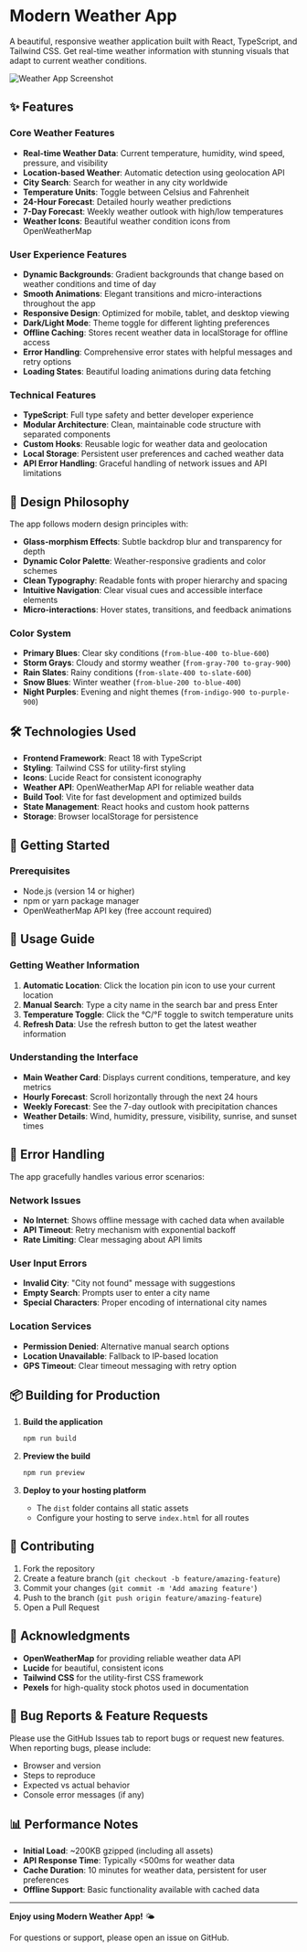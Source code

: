 # Modern Weather App

A beautiful, responsive weather application built with React, TypeScript, and Tailwind CSS. Get real-time weather information with stunning visuals that adapt to current weather conditions.

![Weather App Screenshot](https://images.pexels.com/photos/1118873/pexels-photo-1118873.jpeg?auto=compress&cs=tinysrgb&w=1200&h=600&fit=crop)

## ✨ Features

### Core Weather Features
- **Real-time Weather Data**: Current temperature, humidity, wind speed, pressure, and visibility
- **Location-based Weather**: Automatic detection using geolocation API
- **City Search**: Search for weather in any city worldwide
- **Temperature Units**: Toggle between Celsius and Fahrenheit
- **24-Hour Forecast**: Detailed hourly weather predictions
- **7-Day Forecast**: Weekly weather outlook with high/low temperatures
- **Weather Icons**: Beautiful weather condition icons from OpenWeatherMap

### User Experience Features
- **Dynamic Backgrounds**: Gradient backgrounds that change based on weather conditions and time of day
- **Smooth Animations**: Elegant transitions and micro-interactions throughout the app
- **Responsive Design**: Optimized for mobile, tablet, and desktop viewing
- **Dark/Light Mode**: Theme toggle for different lighting preferences
- **Offline Caching**: Stores recent weather data in localStorage for offline access
- **Error Handling**: Comprehensive error states with helpful messages and retry options
- **Loading States**: Beautiful loading animations during data fetching

### Technical Features
- **TypeScript**: Full type safety and better developer experience
- **Modular Architecture**: Clean, maintainable code structure with separated components
- **Custom Hooks**: Reusable logic for weather data and geolocation
- **Local Storage**: Persistent user preferences and cached weather data
- **API Error Handling**: Graceful handling of network issues and API limitations

## 🎨 Design Philosophy

The app follows modern design principles with:

- **Glass-morphism Effects**: Subtle backdrop blur and transparency for depth
- **Dynamic Color Palette**: Weather-responsive gradients and color schemes
- **Clean Typography**: Readable fonts with proper hierarchy and spacing
- **Intuitive Navigation**: Clear visual cues and accessible interface elements
- **Micro-interactions**: Hover states, transitions, and feedback animations

### Color System
- **Primary Blues**: Clear sky conditions (`from-blue-400 to-blue-600`)
- **Storm Grays**: Cloudy and stormy weather (`from-gray-700 to-gray-900`)
- **Rain Slates**: Rainy conditions (`from-slate-400 to-slate-600`)
- **Snow Blues**: Winter weather (`from-blue-200 to-blue-400`)
- **Night Purples**: Evening and night themes (`from-indigo-900 to-purple-900`)

## 🛠️ Technologies Used

- **Frontend Framework**: React 18 with TypeScript
- **Styling**: Tailwind CSS for utility-first styling
- **Icons**: Lucide React for consistent iconography
- **Weather API**: OpenWeatherMap API for reliable weather data
- **Build Tool**: Vite for fast development and optimized builds
- **State Management**: React hooks and custom hook patterns
- **Storage**: Browser localStorage for persistence

## 🚀 Getting Started

### Prerequisites
- Node.js (version 14 or higher)
- npm or yarn package manager
- OpenWeatherMap API key (free account required)

## 📱 Usage Guide

### Getting Weather Information
1. **Automatic Location**: Click the location pin icon to use your current location
2. **Manual Search**: Type a city name in the search bar and press Enter
3. **Temperature Toggle**: Click the °C/°F toggle to switch temperature units
4. **Refresh Data**: Use the refresh button to get the latest weather information

### Understanding the Interface
- **Main Weather Card**: Displays current conditions, temperature, and key metrics
- **Hourly Forecast**: Scroll horizontally through the next 24 hours
- **Weekly Forecast**: See the 7-day outlook with precipitation chances
- **Weather Details**: Wind, humidity, pressure, visibility, sunrise, and sunset times

## 🚨 Error Handling

The app gracefully handles various error scenarios:

### Network Issues
- **No Internet**: Shows offline message with cached data when available
- **API Timeout**: Retry mechanism with exponential backoff
- **Rate Limiting**: Clear messaging about API limits

### User Input Errors
- **Invalid City**: "City not found" message with suggestions
- **Empty Search**: Prompts user to enter a city name
- **Special Characters**: Proper encoding of international city names

### Location Services
- **Permission Denied**: Alternative manual search options
- **Location Unavailable**: Fallback to IP-based location
- **GPS Timeout**: Clear timeout messaging with retry option

## 📦 Building for Production

1. **Build the application**
   ```bash
   npm run build
   ```

2. **Preview the build**
   ```bash
   npm run preview
   ```

3. **Deploy to your hosting platform**
   - The `dist` folder contains all static assets
   - Configure your hosting to serve `index.html` for all routes

## 🤝 Contributing

1. Fork the repository
2. Create a feature branch (`git checkout -b feature/amazing-feature`)
3. Commit your changes (`git commit -m 'Add amazing feature'`)
4. Push to the branch (`git push origin feature/amazing-feature`)
5. Open a Pull Request

## 🙏 Acknowledgments

- **OpenWeatherMap** for providing reliable weather data API
- **Lucide** for beautiful, consistent icons
- **Tailwind CSS** for the utility-first CSS framework
- **Pexels** for high-quality stock photos used in documentation

## 🐛 Bug Reports & Feature Requests

Please use the GitHub Issues tab to report bugs or request new features. When reporting bugs, please include:

- Browser and version
- Steps to reproduce
- Expected vs actual behavior
- Console error messages (if any)

## 📊 Performance Notes

- **Initial Load**: ~200KB gzipped (including all assets)
- **API Response Time**: Typically <500ms for weather data
- **Cache Duration**: 10 minutes for weather data, persistent for user preferences
- **Offline Support**: Basic functionality available with cached data

---

**Enjoy using Modern Weather App!** 🌤️

For questions or support, please open an issue on GitHub.

